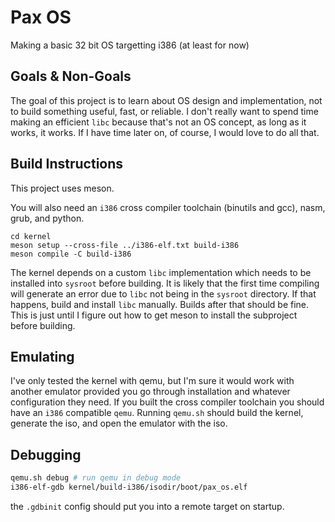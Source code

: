 # Pax OS

Making a basic 32 bit OS targetting i386 (at least for now)

## Goals & Non-Goals

The goal of this project is to learn about OS design and implementation, not to build something useful, fast, or reliable. I don't really want to spend time making an efficient `libc` because that's not an OS concept, as long as it works, it works. If I have time later on, of course, I would love to do all that.

## Build Instructions

This project uses meson.

You will also need an `i386` cross compiler toolchain (binutils and gcc), nasm, grub, and python.

```
cd kernel
meson setup --cross-file ../i386-elf.txt build-i386
meson compile -C build-i386
```

The kernel depends on a custom `libc` implementation which needs to be installed into `sysroot` before building. It is likely that the first time compiling will generate an error due to `libc` not being in the `sysroot` directory. If that happens, build and install `libc` manually. Builds after that should be fine. This is just until I figure out how to get meson to install the subproject before building.

## Emulating

I've only tested the kernel with qemu, but I'm sure it would work with another emulator provided you go through installation and whatever configuration they need. If you built the cross compiler toolchain you should have an `i386` compatible `qemu`. Running `qemu.sh` should build the kernel, generate the iso, and open the emulator with the iso.

## Debugging

```sh
qemu.sh debug # run qemu in debug mode
i386-elf-gdb kernel/build-i386/isodir/boot/pax_os.elf
```

the `.gdbinit` config should put you into a remote target on startup.
